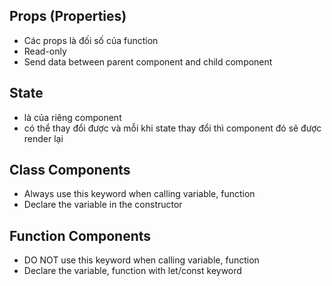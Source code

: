 ## Props (Properties)
- Các props là đối số của function
- Read-only
- Send data between parent component and child component

## State
- là của riêng component
- có thể thay đổi được và mỗi khi state thay đổi thì component đó sẽ được render lại

## Class Components
- Always use this keyword when calling variable, function
- Declare the variable in the constructor

## Function Components
- DO NOT use this keyword when calling variable, function
- Declare the variable, function with let/const keyword
